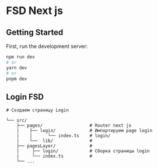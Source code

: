 # FSD Next js

## Getting Started

First, run the development server:

```bash
npm run dev
# or
yarn dev
# or
pnpm dev
```

## Login FSD

```
# Создаем страницу Login

└── src/
    ├── pages/                  # Router next js
    |    ├── login/             # Импортируем page login
    |    |      └── index.ts    # login/
    |    └──  lib/              # 
    ├── pagesLayer/             # 
    |     ├── login/            # Сборка страницы login
    |     └── index.ts          # 
    └── ...    
```